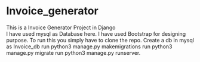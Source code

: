# Invoice_generator
This is a Invoice Generator Project in Django  
I have used mysql as Database here. 
I have used Bootstrap for designing purpose.
To run this you simply have to clone the repo.
Create a db in mysql as Invoice_db
run python3 manage.py makemigrations
run python3 manage.py migrate
run python3 manage.py runserver.



